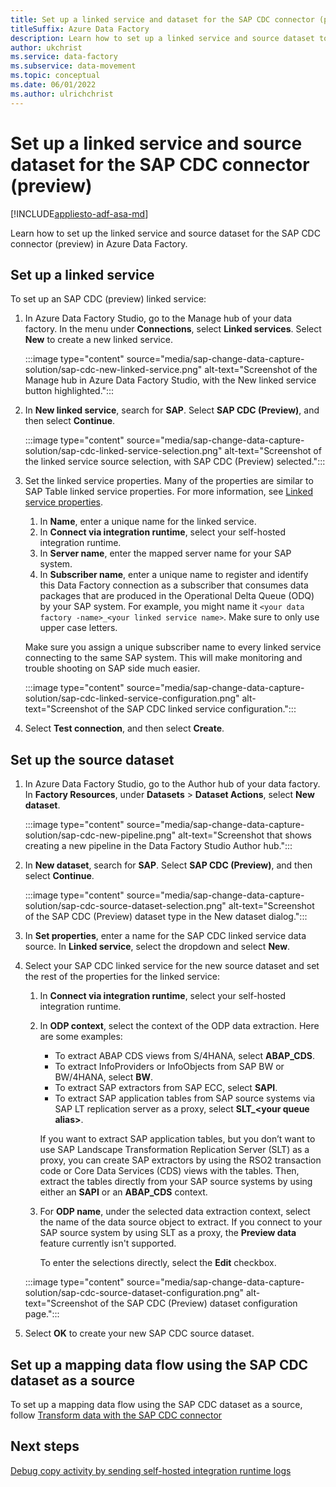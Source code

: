 ```yaml
---
title: Set up a linked service and dataset for the SAP CDC connector (preview) 
titleSuffix: Azure Data Factory
description: Learn how to set up a linked service and source dataset to use with the SAP CDC (change data capture) connector (preview) in Azure Data Factory.
author: ukchrist
ms.service: data-factory
ms.subservice: data-movement
ms.topic: conceptual
ms.date: 06/01/2022
ms.author: ulrichchrist
---
```


# Set up a linked service and source dataset for the SAP CDC connector (preview)

[!INCLUDE[appliesto-adf-asa-md](includes/appliesto-adf-asa-md.md)]

Learn how to set up the linked service and source dataset for the SAP CDC connector (preview) in Azure Data Factory.

## Set up a linked service

To set up an SAP CDC (preview) linked service:

1. In Azure Data Factory Studio, go to the Manage hub of your data factory. In the menu under **Connections**, select **Linked services**. Select **New** to create a new linked service.

    :::image type="content" source="media/sap-change-data-capture-solution/sap-cdc-new-linked-service.png" alt-text="Screenshot of the Manage hub in Azure Data Factory Studio, with the New linked service button highlighted.":::

1. In **New linked service**, search for **SAP**. Select **SAP CDC (Preview)**, and then select **Continue**.

   :::image type="content" source="media/sap-change-data-capture-solution/sap-cdc-linked-service-selection.png" alt-text="Screenshot of the linked service source selection, with SAP CDC (Preview) selected.":::

1. Set the linked service properties. Many of the properties are similar to SAP Table linked service properties. For more information, see [Linked service properties](connector-sap-table.md?tabs=data-factory#linked-service-properties).

   1. In **Name**, enter a unique name for the linked service.
   1. In **Connect via integration runtime**, select your self-hosted integration runtime.
   1. In **Server name**, enter the mapped server name for your SAP system.
   1. In **Subscriber name**, enter a unique name to register and identify this Data Factory connection as a subscriber that consumes data packages that are produced in the Operational Delta Queue (ODQ) by your SAP system. For example, you might name it `<your data factory -name>_<your linked service name>`. Make sure to only use upper case letters.

    Make sure you assign a unique subscriber name to every linked service connecting to the same SAP system. This will make monitoring and trouble shooting on SAP side much easier.

    :::image type="content" source="media/sap-change-data-capture-solution/sap-cdc-linked-service-configuration.png" alt-text="Screenshot of the SAP CDC linked service configuration.":::

1. Select **Test connection**, and then select **Create**.

## Set up the source dataset

1. In Azure Data Factory Studio, go to the Author hub of your data factory. In **Factory Resources**, under **Datasets** > **Dataset Actions**, select **New dataset**.

   :::image type="content" source="media/sap-change-data-capture-solution/sap-cdc-new-pipeline.png" alt-text="Screenshot that shows creating a new pipeline in the Data Factory Studio Author hub.":::  

1. In **New dataset**, search for **SAP**. Select **SAP CDC (Preview)**, and then select **Continue**.

    :::image type="content" source="media/sap-change-data-capture-solution/sap-cdc-source-dataset-selection.png" alt-text="Screenshot of the SAP CDC (Preview) dataset type in the New dataset dialog.":::

1. In **Set properties**, enter a name for the SAP CDC linked service data source. In **Linked service**, select the dropdown and select **New**.

1. Select your SAP CDC linked service for the new source dataset and set the rest of the properties for the linked service:

   1. In **Connect via integration runtime**, select your self-hosted integration runtime.

   1. In **ODP context**, select the context of the ODP data extraction. Here are some examples:

       - To extract ABAP CDS views from S/4HANA, select **ABAP_CDS**.
       - To extract InfoProviders or InfoObjects from SAP BW or BW/4HANA, select **BW**.
       - To extract SAP extractors from SAP ECC, select **SAPI**.
       - To extract SAP application tables from SAP source systems via SAP LT replication server as a proxy, select **SLT_\<your queue alias\>**.

       If you want to extract SAP application tables, but you don’t want to use SAP Landscape Transformation Replication Server (SLT) as a proxy, you can create SAP extractors by using the RSO2 transaction code or Core Data Services (CDS) views with the tables. Then, extract the tables directly from your SAP source systems by using either an **SAPI** or an **ABAP_CDS** context.

   1. For **ODP name**, under the selected data extraction context, select the name of the data source object to extract. If you connect to your SAP source system by using SLT as a proxy, the **Preview data** feature currently isn't supported.

      To enter the selections directly, select the **Edit** checkbox.
  
    :::image type="content" source="media/sap-change-data-capture-solution/sap-cdc-source-dataset-configuration.png" alt-text="Screenshot of the SAP CDC (Preview) dataset configuration page.":::

1. Select **OK** to create your new SAP CDC source dataset.

## Set up a mapping data flow using the SAP CDC dataset as a source

To set up a mapping data flow using the SAP CDC dataset as a source, follow [Transform data with the SAP CDC connector](connector-sap-change-data-capture.md#transform-data-with-the-sap-cdc-connector)

## Next steps

[Debug copy activity by sending self-hosted integration runtime logs](sap-change-data-capture-debug-shir-logs.md)
